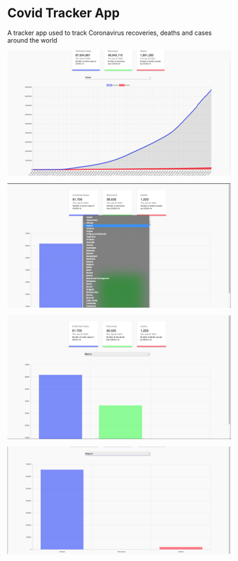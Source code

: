 # Covid Tracker App 

A tracker app used to track Coronavirus recoveries, deaths and cases around the world

![](imagers/datapic.png)


![](imagers/picker.png)


![](imagers/countrypicker.png)


![](imagers/barchart.png)
